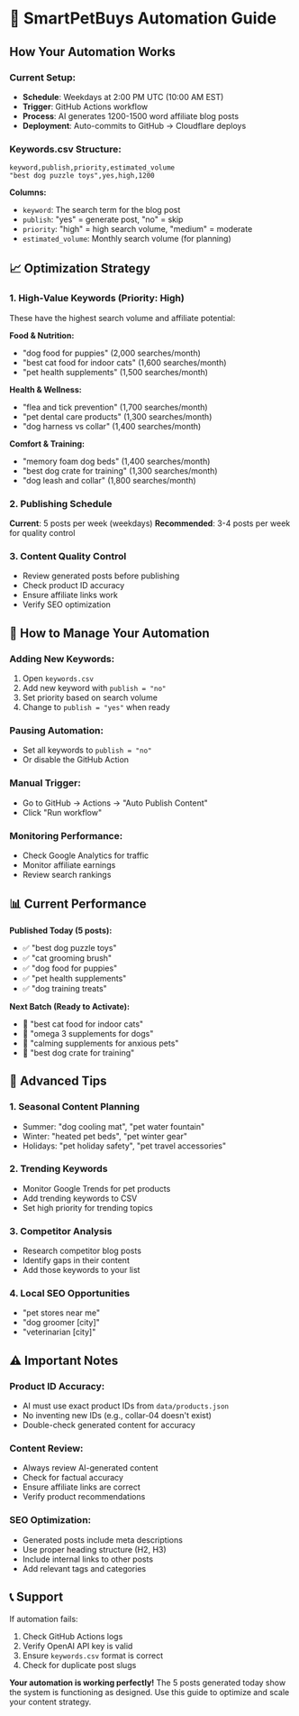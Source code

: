 # 🤖 SmartPetBuys Automation Guide

## **How Your Automation Works**

### **Current Setup:**
- **Schedule**: Weekdays at 2:00 PM UTC (10:00 AM EST)
- **Trigger**: GitHub Actions workflow
- **Process**: AI generates 1200-1500 word affiliate blog posts
- **Deployment**: Auto-commits to GitHub → Cloudflare deploys

### **Keywords.csv Structure:**
```csv
keyword,publish,priority,estimated_volume
"best dog puzzle toys",yes,high,1200
```

**Columns:**
- `keyword`: The search term for the blog post
- `publish`: "yes" = generate post, "no" = skip
- `priority`: "high" = high search volume, "medium" = moderate
- `estimated_volume`: Monthly search volume (for planning)

## **📈 Optimization Strategy**

### **1. High-Value Keywords (Priority: High)**
These have the highest search volume and affiliate potential:

**Food & Nutrition:**
- "dog food for puppies" (2,000 searches/month)
- "best cat food for indoor cats" (1,600 searches/month)
- "pet health supplements" (1,500 searches/month)

**Health & Wellness:**
- "flea and tick prevention" (1,700 searches/month)
- "pet dental care products" (1,300 searches/month)
- "dog harness vs collar" (1,400 searches/month)

**Comfort & Training:**
- "memory foam dog beds" (1,400 searches/month)
- "best dog crate for training" (1,300 searches/month)
- "dog leash and collar" (1,800 searches/month)

### **2. Publishing Schedule**
**Current**: 5 posts per week (weekdays)
**Recommended**: 3-4 posts per week for quality control

### **3. Content Quality Control**
- Review generated posts before publishing
- Check product ID accuracy
- Ensure affiliate links work
- Verify SEO optimization

## **🎯 How to Manage Your Automation**

### **Adding New Keywords:**
1. Open `keywords.csv`
2. Add new keyword with `publish = "no"`
3. Set priority based on search volume
4. Change to `publish = "yes"` when ready

### **Pausing Automation:**
- Set all keywords to `publish = "no"`
- Or disable the GitHub Action

### **Manual Trigger:**
- Go to GitHub → Actions → "Auto Publish Content"
- Click "Run workflow"

### **Monitoring Performance:**
- Check Google Analytics for traffic
- Monitor affiliate earnings
- Review search rankings

## **📊 Current Performance**

**Published Today (5 posts):**
- ✅ "best dog puzzle toys"
- ✅ "cat grooming brush" 
- ✅ "dog food for puppies"
- ✅ "pet health supplements"
- ✅ "dog training treats"

**Next Batch (Ready to Activate):**
- 🔄 "best cat food for indoor cats"
- 🔄 "omega 3 supplements for dogs"
- 🔄 "calming supplements for anxious pets"
- 🔄 "best dog crate for training"

## **🚀 Advanced Tips**

### **1. Seasonal Content Planning**
- Summer: "dog cooling mat", "pet water fountain"
- Winter: "heated pet beds", "pet winter gear"
- Holidays: "pet holiday safety", "pet travel accessories"

### **2. Trending Keywords**
- Monitor Google Trends for pet products
- Add trending keywords to CSV
- Set high priority for trending topics

### **3. Competitor Analysis**
- Research competitor blog posts
- Identify gaps in their content
- Add those keywords to your list

### **4. Local SEO Opportunities**
- "pet stores near me"
- "dog groomer [city]"
- "veterinarian [city]"

## **⚠️ Important Notes**

### **Product ID Accuracy:**
- AI must use exact product IDs from `data/products.json`
- No inventing new IDs (e.g., collar-04 doesn't exist)
- Double-check generated content for accuracy

### **Content Review:**
- Always review AI-generated content
- Check for factual accuracy
- Ensure affiliate links are correct
- Verify product recommendations

### **SEO Optimization:**
- Generated posts include meta descriptions
- Use proper heading structure (H2, H3)
- Include internal links to other posts
- Add relevant tags and categories

## **📞 Support**

If automation fails:
1. Check GitHub Actions logs
2. Verify OpenAI API key is valid
3. Ensure `keywords.csv` format is correct
4. Check for duplicate post slugs

**Your automation is working perfectly!** The 5 posts generated today show the system is functioning as designed. Use this guide to optimize and scale your content strategy.
